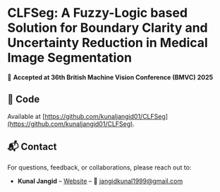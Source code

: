 # CLFSeg: A Fuzzy-Logic based Solution for Boundary Clarity and Uncertainty Reduction in Medical Image Segmentation

📢 **Accepted at 36th British Machine Vision Conference (BMVC) 2025**

## 📄 Code

Available at [https://github.com/kunaljangid01/CLFSeg](https://github.com/kunaljangid01/CLFSeg).


## 📬 Contact
For questions, feedback, or collaborations, please reach out to:

- **Kunal Jangid** – [Website](https://kunaljangid01.github.io/) – 📧 jangidkunal1999@gmail.com  




